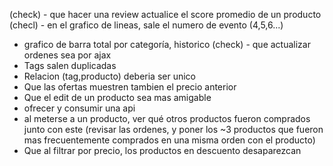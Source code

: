 (check) - que hacer una review actualice el score promedio de un producto
(checl) - en el grafico de lineas, sale el numero de evento (4,5,6...)
- grafico de barra total por categoría, historico
(check) - que actualizar ordenes sea por ajax
- Tags salen duplicadas 
- Relacion (tag,producto) deberia ser unico
- Que las ofertas muestren tambien el precio anterior
- Que el edit de un producto sea mas amigable
- ofrecer y consumir una api
- al meterse a un producto, ver qué otros productos fueron comprados junto con este (revisar las ordenes, y poner los ~3 productos que fueron mas frecuentemente comprados en una misma orden con el producto)
- Que al filtrar por precio, los productos en descuento desaparezcan
